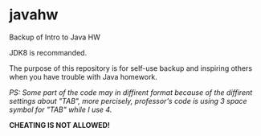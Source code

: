 # javahw
Backup of Intro to Java HW

JDK8 is recommanded.

The purpose of this repository is for self-use backup and inspiring others when you have trouble with Java homework.

*PS: Some part of the code may in diffirent format because of the diffirent settings about "TAB", more percisely, professor's code is using 3 space symbol for "TAB" while I use 4.*

**CHEATING IS NOT ALLOWED!**

